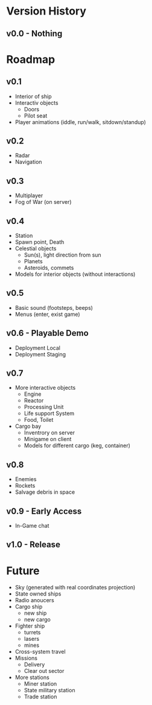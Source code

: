 # Version History
## v0.0 - Nothing

# Roadmap

## v0.1
- Interior of ship
- Interactiv objects
    - Doors
    - Pilot seat
- Player animations (iddle, run/walk, sitdown/standup)

## v0.2
- Radar
- Navigation

## v0.3
- Multiplayer
- Fog of War (on server)

## v0.4
- Station
- Spawn point, Death
- Celestial objects
    - Sun(s), light direction from sun
    - Planets
    - Asteroids, commets
- Models for interior objects (without interactions)

## v0.5
- Basic sound (footsteps, beeps)
- Menus (enter, exist game)

## v0.6 - Playable Demo
- Deployment Local
- Deployment Staging

## v0.7
- More interactive objects
    - Engine
    - Reactor
    - Processing Unit
    - Life support System
    - Food, Toilet
- Cargo bay
    - Inventrory on server
    - Minigame on client
    - Models for different cargo (keg, container) 

## v0.8
- Enemies
- Rockets
- Salvage debris in space

## v0.9 - Early Access
- In-Game chat

## v1.0 - Release

# Future
- Sky (generated with real coordinates projection)
- State owned ships
- Radio anoucers
- Cargo ship
    - new ship
    - new cargo
- Fighter ship
    - turrets
    - lasers
    - mines
- Cross-system travel
- Missions
    - Delivery
    - Clear out sector
- More stations
    - Miner station
    - State military station
    - Trade station 


